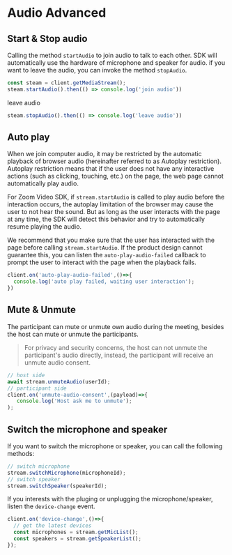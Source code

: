 # Audio Advanced

## Start & Stop audio

Calling the method `startAudio` to join audio to talk to each other. SDK will automatically use the hardware of microphone and speaker for audio. if you want to leave the audio, you can invoke the method `stopAudio`.

```js
const steam = client.getMediaStream();
steam.startAudio().then(() => console.log('join audio'))
```

leave audio

```js
steam.stopAudio().then(() => console.log('leave audio'))
```

## Auto play
When we join computer audio, it may be restricted by the automatic playback of browser audio (hereinafter referred to as Autoplay restriction). Autoplay restriction means that if the user does not have any interactive actions (such as clicking, touching, etc.) on the page, the web page cannot automatically play audio.

For Zoom Video SDK, if `stream.startAudio` is called to play audio before the interaction occurs, the autoplay limitation of the browser may cause the user to not hear the sound. But as long as the user interacts with the page at any time, the SDK will detect this behavior and try to automatically resume playing the audio.

We recommend that you make sure that the user has interacted with the page before calling `stream.startAudio`. If the product design cannot guarantee this, you can listen the `auto-play-audio-failed` callback to prompt the user to interact with the page when the playback fails.

```javascript
client.on('auto-play-audio-failed',()=>{
  console.log('auto play failed, waiting user interaction');
})
```

## Mute & Unmute
The participant can mute or unmute own audio during the meeting, besides the host can mute or unmute the participants.

> For privacy and security concerns, the host can not unmute the participant's audio directly, instead, the participant will receive an unmute audio consent.

```javascript
// host side
await stream.unmuteAudio(userId);
// participant side
client.on('unmute-audio-consent',(payload)=>{
   console.log('Host ask me to unmute');
);
```

 ## Switch the microphone and speaker
 If you want to switch the microphone or speaker, you can call the following methods:
 ```javascript
 // switch microphone
 stream.switchMicrophone(microphoneId);
 // switch speaker
 stream.switchSpeaker(speakerId);
 ```

 If you interests with the pluging or unplugging the microphone/speaker, listen the `device-change` event.
 ```javascript
 client.on('device-change',()=>{
   // get the latest devices
   const microphones = stream.getMicList();
   const speakers = stream.getSpeakerList();
 });
 ```
